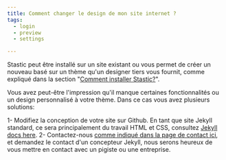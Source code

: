 ```yaml
---
title: Comment changer le design de mon site internet ?
tags:
  - login
  - preview
  - settings

---
```

Stastic peut être installé sur un site existant ou vous permet de créer un nouveau basé sur un thème qu'un designer tiers vous fournit, comme expliqué dans la section "[Comment installer Stastic?](/docs/fr/comment-installer-stastic)". 

Vous avez peut-être l'impression qu'il manque certaines fonctionnalités ou un design personnalisé à votre thème. Dans ce cas vous avez plusieurs solutions:

1- Modifiez la conception de votre site sur Github. En tant que site Jekyll standard, ce sera principalement du travail HTML et CSS, consultez [Jekyll docs here](https://jekyllrb.com/docs/). 
2- Contactez-nous [comme indiqué dans la page de contact ici](/contact-fr), et demandez le contact d'un concepteur Jekyll, nous serons heureux de vous mettre en contact avec un pigiste ou une entreprise.
